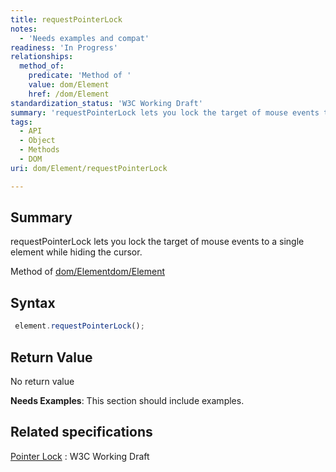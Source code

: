```yaml
---
title: requestPointerLock
notes:
  - 'Needs examples and compat'
readiness: 'In Progress'
relationships:
  method_of:
    predicate: 'Method of '
    value: dom/Element
    href: /dom/Element
standardization_status: 'W3C Working Draft'
summary: 'requestPointerLock lets you lock the target of mouse events to a single element while hiding the cursor.'
tags:
  - API
  - Object
  - Methods
  - DOM
uri: dom/Element/requestPointerLock

---
```

## Summary

requestPointerLock lets you lock the target of mouse events to a single element while hiding the cursor.

Method of [dom/Element](/dom/Element)[dom/Element](/dom/Element)

## Syntax

``` js
 element.requestPointerLock();
```

## Return Value

No return value

**Needs Examples**: This section should include examples.

## Related specifications

[Pointer Lock](http://www.w3.org/TR/pointerlock/#methods)
:   W3C Working Draft
